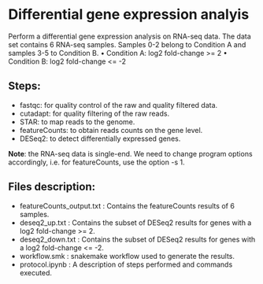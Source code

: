 # Differential gene expression analyis

Perform a differential gene expression analysis on RNA-seq data.
The data set contains 6 RNA-seq samples. Samples 0-2 belong to Condition A and samples 3-5 to Condition B.
• Condition A: log2 fold-change >= 2
• Condition B: log2 fold-change <= -2

## Steps:
- fastqc: for quality control of the raw and quality filtered data.
- cutadapt: for quality filtering of the raw reads.
- STAR: to map reads to the genome.
- featureCounts: to obtain reads counts on the gene level.
- DESeq2: to detect differentially expressed genes.

**Note**: the RNA-seq data is single-end. We need to change program options accordingly, i.e. for featureCounts, use the option
-s 1.

## Files description:
- featureCounts_output.txt : Contains the featureCounts results of 6 samples.
- deseq2_up.txt : Contains the subset of DESeq2 results for genes with a log2 fold-change >= 2.
- deseq2_down.txt : Contains the subset of DESeq2 results for genes with a log2 fold-change <= -2.
- workflow.smk : snakemake workflow used to generate the results.
- protocol.ipynb : A description of steps performed and commands executed.
